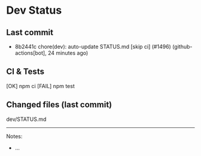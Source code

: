 # Dev Status

## Last commit
- 8b2441c chore(dev): auto-update STATUS.md [skip ci] (#1496) (github-actions[bot], 24 minutes ago)
## CI & Tests
[OK] npm ci
[FAIL] npm test

## Changed files (last commit)
dev/STATUS.md

---
Notes:
- ...
